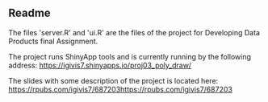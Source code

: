 ## Readme

The files 'server.R' and 'ui.R' are the files of the project for Developing Data Products final Assignment.

The project runs ShinyApp tools and is currently running by the following address: https://igivis7.shinyapps.io/proj03_poly_draw/

The slides with some description of the project is located here:
https://rpubs.com/igivis7/687203https://rpubs.com/igivis7/687203
